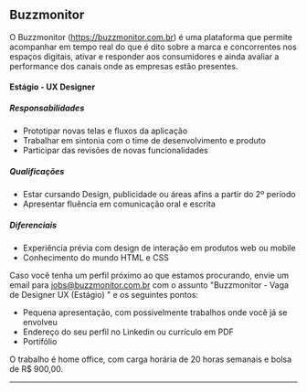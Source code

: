 ## Buzzmonitor
O Buzzmonitor (https://buzzmonitor.com.br) é uma plataforma que permite acompanhar em tempo real do que é dito sobre a marca e concorrentes nos espaços digitais, ativar e responder aos consumidores e ainda avaliar a performance dos canais onde as empresas estão presentes.

#### Estágio - UX Designer

##### Responsabilidades
* Prototipar novas telas e fluxos da aplicação
* Trabalhar em sintonia com o time de desenvolvimento e produto
* Participar das revisões de novas funcionalidades

##### Qualificações
* Estar cursando Design, publicidade ou áreas afins a partir do 2º período
* Apresentar fluência em comunicação oral e escrita

##### Diferenciais
* Experiência prévia com design de interação em produtos web ou mobile
* Conhecimento do mundo HTML e CSS

Caso você tenha um perfil próximo ao que estamos procurando, envie um email para jobs@buzzmonitor.com.br com o assunto "Buzzmonitor - Vaga de Designer UX (Estágio) " e os seguintes pontos:

* Pequena apresentação, com possivelmente trabalhos onde você já se envolveu
* Endereço do seu perfil no Linkedin ou currículo em PDF
* Portifólio

O trabalho é home office, com carga horária de 20 horas semanais e bolsa de R$ 900,00.

***
